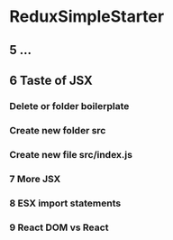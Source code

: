 # ReduxSimpleStarter

## 5 ... 

## 6 Taste of JSX

### Delete or folder boilerplate

### Create new folder src

### Create new file src/index.js

### 7 More JSX

### 8 ESX import statements

### 9 React DOM vs React

